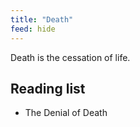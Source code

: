 ```yaml
---
title: "Death"
feed: hide
---
```


Death is the cessation of life. 

## Reading list

* The Denial of Death

